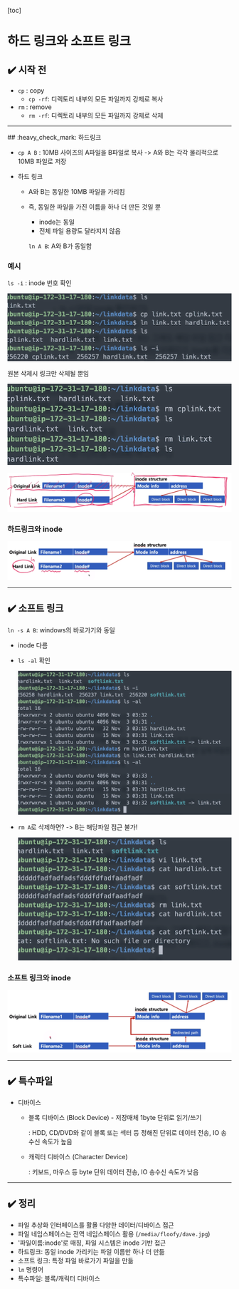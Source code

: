 [toc]

# 하드 링크와 소프트 링크

## :heavy_check_mark: 시작 전

- `cp` : copy
  - `cp -rf`: 디렉토리 내부의 모든 파일까지 강제로 복사
- `rm` : remove
  - `rm -rf`: 디렉토리 내부의 모든 파일까지 강제로 삭제



<hr>
## :heavy_check_mark: 하드링크

- `cp A B` : 10MB 사이즈의 A파일을 B파일로 복사 -> A와 B는 각각 물리적으로 10MB 파일로 저장

- 하드 링크 

  - A와 B는 동일한 10MB 파일을 가리킴

  - 즉, 동일한 파일을 가진 이름을 하나 더 만든 것일 뿐

    - inode는 동일
    - 전체 파일 용량도 달라지지 않음

    `ln A B`: A와 B가 동일함



### 예시

`ls -i` : inode 번호 확인

![image-20210304224805455](assets/image-20210304224805455.png)

원본 삭제시 링크만 삭제될 뿐임

![image-20210304225037997](assets/image-20210304225037997.png)

![image-20210304225112139](assets/image-20210304225112139.png)





### 하드링크와 inode

![image-20210304224538458](assets/image-20210304224538458.png)





<hr>

## :heavy_check_mark: 소프트 링크

`ln -s A B`: windows의 바로가기와 동일

- inode 다름

- `ls -al` 확인

  ![image-20210304225745182](assets/image-20210304225745182.png)

- `rm A`로 삭제하면? -> B는 해당파일 접근 불가!

  ![image-20210304225919881](assets/image-20210304225919881.png)





### 소프트 링크와 inode

![image-20210304230111450](assets/image-20210304230111450.png)





<hr>

## :heavy_check_mark: 특수파일

- 디바이스 

  - 블록 디바이스 (Block Device) -  저장매체 1byte 단위로 읽기/쓰기

    : HDD, CD/DVD와 같이 블록 또는 섹터 등 정해진 단위로 데이터 전송, IO 송수신 속도가 높음

  - 캐릭터 디바이스 (Character Device)

    : 키보드, 마우스 등 byte 단위 데이터 전송, IO 송수신 속도가 낮음



<hr>

## :heavy_check_mark: 정리

- 파일 추상화 인터페이스를 활욜 다양한 데이터/디바이스 접근
- 파일 네임스페이스는 전역 네임스페이스 활용 (`/media/floofy/dave.jpg`)
- '파일이름:inode'로 매칭, 파일 시스템은 inode 기반 접근
- 하드링크: 동일 inode 가리키는 파일 이름만 하나 더 만듦
- 소프트 링크: 특정 파일 바로가기 파일을 만듦
- `ln` 명령어
- 특수파일: 블록/캐릭터 디바이스






